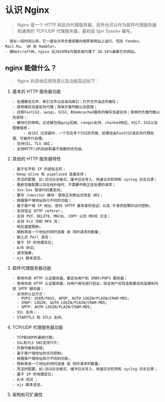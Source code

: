 # 认识 Nginx

> Nginx 是一个 HTTP 和反向代理服务器，另外也可以作为邮件代理服务器和通用的 TCP/UDP 代理服务器，最初由 Igor Sysoev 编写。

```text
- 很长一段时间以来，它一直在许多负载很重的俄罗斯网站上运行，包括 Yandex， Mail.Ru， VK 和 Rambler。
- 据Netcraft称，nginx 在2019年6月服务或代理了 26.34％最繁忙的网站。
```

## nginx 能做什么？

> Nginx 的具体应用场景以及功能简述如下：

1. 基本的 HTTP 服务器功能

   ```text
   - 处理静态文件、索引文件以及自动索引；打开文件描述符缓存；
   - 使用缓存加速反向代理；简单负载均衡以及容错；
   - 远程FastCGI，uwsgi，SCGI，和memcached服务的缓存加速支持；简单的负载均衡以及容错；
   - 模块化的架构。过滤器包括gzip压缩、ranges支持、chunked响应、XSLT，SSI以及图像缩放；
        - 在SSI 过滤器中，一个包含多个SSI的页面，如果经由FastCGI或反向代理处理，可被并行处理。
   - 支持SSL，TLS SNI；
   - 支持HTTP/2的加权和基于依赖的优先级。
   ```

2. 其他的 HTTP 服务器特性

   ```text
   - 基于名字和 IP 的虚拟主机；
   - Keep-alive 和 pipelined 连接支持；
   - 灵活的配置，如:访问日志格式、缓冲日志写入、快速日志轮转和 syslog 日志记录；
   - 重新加载配置以及在线升级时，不需要中断正在处理的请求；
   - 3xx-5xx 错误代码重定向;
   - 重写（rewrite）模块：使用正则表达式改变 URI；
   - 根据客户端地址执行不同的功能；
   - 基于客户端 IP 地址、密码（HTTP 基本身份验证）以及 子请求结果的访问控制;
   - 支持验证 HTTP referer；
   - 支持 PUT、DELETE、MKCOL、COPY 以及 MOVE 方法；
   - 支持 FLV 流和 MP4 流；
   - 响应速度限制;
   - 限制来自一个地址的同时连接 或 同时请求的数量;
   - 嵌入式 Perl 语言；
   - 基于 IP 的地理定位;
   - A/B 测试;
   - 请求镜像;
   - njs 脚本语言。
   ```

3. 邮件代理服务器功能

   ```text
   - 使用外部 HTTP 认证服务器，重定向用户到 IMAP/POP3 服务器；
   - 使用外部 HTTP 认证服务器，对用户身份进行验证，验证用户后将连接重定向连接到内部 SMTP 服务器；
   - 支持的认证方式：
     - POP3: USER/PASS, APOP, AUTH LOGIN/PLAIN/CRAM-MD5;
     - IMAP: LOGIN, AUTH LOGIN/PLAIN/CRAM-MD5;
     - SMTP: AUTH LOGIN/PLAIN/CRAM-MD5;
   - SSL 支持；
   - STARTTLS 和 STLS 支持。
   ```

4. TCP/UDP 代理服务器功能

   ```text
   - TCP和UDP的通用代理;
   - SSL和TLS SNI支持TCP;
   - 负载均衡和容错;
   - 基于客户端地址的访问控制;
   - 根据客户端地址执行不同的功能;
   - 限制来自一个地址的同时连接 或 同时请求的数量;
   - 灵活的配置，如:访问日志格式、缓冲日志写入、快速日志轮转和 syslog 日志记录；
   - 基于 IP 的地理定位;
   - A/B 测试 ;
   - njs 脚本语言。
   ```

5. 架构和可扩展性
